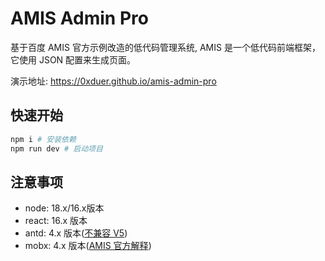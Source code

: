 # AMIS Admin Pro

基于百度 AMIS 官方示例改造的低代码管理系统, AMIS 是一个低代码前端框架，它使用 JSON 配置来生成页面。

演示地址: https://0xduer.github.io/amis-admin-pro

## 快速开始

```bash
npm i # 安装依赖
npm run dev # 启动项目
```

## 注意事项

- node: 18.x/16.x版本
- react: 16.x 版本
- antd: 4.x 版本([不兼容 V5](https://ant.design/docs/react/migration-v5-cn))
- mobx: 4.x 版本([AMIS 官方解释](https://aisuda.bce.baidu.com/amis/zh-CN/docs/start/faq))



